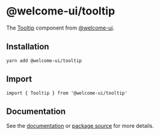 # @welcome-ui/tooltip

The [Tooltip](http://welcome-ui.com/components/tooltip) component from [@welcome-ui](http://welcome-ui.com).

## Installation

    yarn add @welcome-ui/tooltip

## Import

    import { Tooltip } from '@welcome-ui/tooltip'

## Documentation

See the [documentation](http://welcome-ui.com/components/tooltip) or [package source](https://github.com/WTTJ/welcome-ui/tree/master/packages/Tooltip) for more details.

